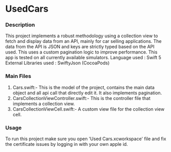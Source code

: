 # UsedCars
### Description

This project implements a robust methodology using a collection view to fetch and display data from an API, mainly for car selling applications. The data from the API is JSON and keys are strictly typed based on the API used. This uses a custom pagination logic to improve performance. This app is tested on all currently available simulators. 
Language used : Swift 5
External Libraries used : SwiftyJson (CocoaPods)

### Main Files
1. Cars.swift:- This is the model of the project, contains the main data object and all api call that directly edit it. It also implements pagination. 
2. CarsCollectionViewController.swift:- This is the controller file that implements a collection view.
3. CarsCollectionViewCell.swift:- A custom view file for the collection view cell.

### Usage

To run this project make sure you open 'Used Cars.xcworkspace' file and fix the certificate issues by logging in with your own apple id.
